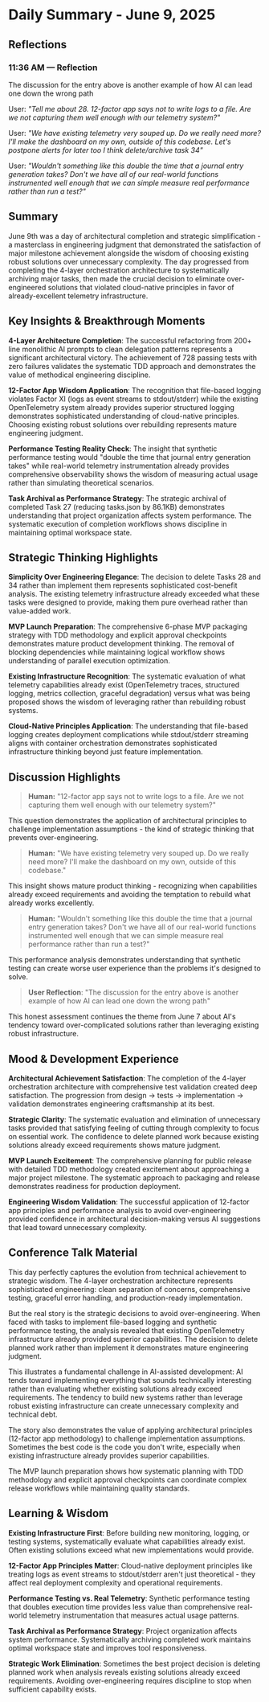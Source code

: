 # Daily Summary - June 9, 2025

## Reflections

### 11:36 AM — Reflection

The discussion for the entry above is another example of how AI can lead one down the wrong path

User: *"Tell me about 28. 12-factor app says not to write logs to a file. Are we not capturing them well enough with our telemetry system?"*

User: *"We have existing telemetry very souped up. Do we really need more? I'll make the dashboard on my own, outside of this codebase. Let's postpone alerts for later too I think delete/archive task 34"*

User: *"Wouldn't something like this double the time that a journal entry generation takes? Don't we have all of our real-world functions instrumented well enough that we can simple measure real performance rather than run a test?"*

## Summary
June 9th was a day of architectural completion and strategic simplification - a masterclass in engineering judgment that demonstrated the satisfaction of major milestone achievement alongside the wisdom of choosing existing robust solutions over unnecessary complexity. The day progressed from completing the 4-layer orchestration architecture to systematically archiving major tasks, then made the crucial decision to eliminate over-engineered solutions that violated cloud-native principles in favor of already-excellent telemetry infrastructure.

## Key Insights & Breakthrough Moments
**4-Layer Architecture Completion**: The successful refactoring from 200+ line monolithic AI prompts to clean delegation patterns represents a significant architectural victory. The achievement of 728 passing tests with zero failures validates the systematic TDD approach and demonstrates the value of methodical engineering discipline.

**12-Factor App Wisdom Application**: The recognition that file-based logging violates Factor XI (logs as event streams to stdout/stderr) while the existing OpenTelemetry system already provides superior structured logging demonstrates sophisticated understanding of cloud-native principles. Choosing existing robust solutions over rebuilding represents mature engineering judgment.

**Performance Testing Reality Check**: The insight that synthetic performance testing would "double the time that journal entry generation takes" while real-world telemetry instrumentation already provides comprehensive observability shows the wisdom of measuring actual usage rather than simulating theoretical scenarios.

**Task Archival as Performance Strategy**: The strategic archival of completed Task 27 (reducing tasks.json by 86.1KB) demonstrates understanding that project organization affects system performance. The systematic execution of completion workflows shows discipline in maintaining optimal workspace state.

## Strategic Thinking Highlights
**Simplicity Over Engineering Elegance**: The decision to delete Tasks 28 and 34 rather than implement them represents sophisticated cost-benefit analysis. The existing telemetry infrastructure already exceeded what these tasks were designed to provide, making them pure overhead rather than value-added work.

**MVP Launch Preparation**: The comprehensive 6-phase MVP packaging strategy with TDD methodology and explicit approval checkpoints demonstrates mature product development thinking. The removal of blocking dependencies while maintaining logical workflow shows understanding of parallel execution optimization.

**Existing Infrastructure Recognition**: The systematic evaluation of what telemetry capabilities already exist (OpenTelemetry traces, structured logging, metrics collection, graceful degradation) versus what was being proposed shows the wisdom of leveraging rather than rebuilding robust systems.

**Cloud-Native Principles Application**: The understanding that file-based logging creates deployment complications while stdout/stderr streaming aligns with container orchestration demonstrates sophisticated infrastructure thinking beyond just feature implementation.

## Discussion Highlights
> **Human:** "12-factor app says not to write logs to a file. Are we not capturing them well enough with our telemetry system?"

This question demonstrates the application of architectural principles to challenge implementation assumptions - the kind of strategic thinking that prevents over-engineering.

> **Human:** "We have existing telemetry very souped up. Do we really need more? I'll make the dashboard on my own, outside of this codebase."

This insight shows mature product thinking - recognizing when capabilities already exceed requirements and avoiding the temptation to rebuild what already works excellently.

> **Human:** "Wouldn't something like this double the time that a journal entry generation takes? Don't we have all of our real-world functions instrumented well enough that we can simple measure real performance rather than run a test?"

This performance analysis demonstrates understanding that synthetic testing can create worse user experience than the problems it's designed to solve.

> **User Reflection**: "The discussion for the entry above is another example of how AI can lead one down the wrong path"

This honest assessment continues the theme from June 7 about AI's tendency toward over-complicated solutions rather than leveraging existing robust infrastructure.

## Mood & Development Experience
**Architectural Achievement Satisfaction**: The completion of the 4-layer orchestration architecture with comprehensive test validation created deep satisfaction. The progression from design → tests → implementation → validation demonstrates engineering craftsmanship at its best.

**Strategic Clarity**: The systematic evaluation and elimination of unnecessary tasks provided that satisfying feeling of cutting through complexity to focus on essential work. The confidence to delete planned work because existing solutions already exceed requirements shows mature judgment.

**MVP Launch Excitement**: The comprehensive planning for public release with detailed TDD methodology created excitement about approaching a major project milestone. The systematic approach to packaging and release demonstrates readiness for production deployment.

**Engineering Wisdom Validation**: The successful application of 12-factor app principles and performance analysis to avoid over-engineering provided confidence in architectural decision-making versus AI suggestions that lead toward unnecessary complexity.

## Conference Talk Material
This day perfectly captures the evolution from technical achievement to strategic wisdom. The 4-layer orchestration architecture represents sophisticated engineering: clean separation of concerns, comprehensive testing, graceful error handling, and production-ready implementation.

But the real story is the strategic decisions to avoid over-engineering. When faced with tasks to implement file-based logging and synthetic performance testing, the analysis revealed that existing OpenTelemetry infrastructure already provided superior capabilities. The decision to delete planned work rather than implement it demonstrates mature engineering judgment.

This illustrates a fundamental challenge in AI-assisted development: AI tends toward implementing everything that sounds technically interesting rather than evaluating whether existing solutions already exceed requirements. The tendency to build new systems rather than leverage robust existing infrastructure can create unnecessary complexity and technical debt.

The story also demonstrates the value of applying architectural principles (12-factor app methodology) to challenge implementation assumptions. Sometimes the best code is the code you don't write, especially when existing infrastructure already provides superior capabilities.

The MVP launch preparation shows how systematic planning with TDD methodology and explicit approval checkpoints can coordinate complex release workflows while maintaining quality standards.

## Learning & Wisdom
**Existing Infrastructure First**: Before building new monitoring, logging, or testing systems, systematically evaluate what capabilities already exist. Often existing solutions exceed what new implementations would provide.

**12-Factor App Principles Matter**: Cloud-native deployment principles like treating logs as event streams to stdout/stderr aren't just theoretical - they affect real deployment complexity and operational requirements.

**Performance Testing vs. Real Telemetry**: Synthetic performance testing that doubles execution time provides less value than comprehensive real-world telemetry instrumentation that measures actual usage patterns.

**Task Archival as Performance Strategy**: Project organization affects system performance. Systematically archiving completed work maintains optimal workspace state and improves tool responsiveness.

**Strategic Work Elimination**: Sometimes the best project decision is deleting planned work when analysis reveals existing solutions already exceed requirements. Avoiding over-engineering requires discipline to stop when sufficient capability exists. 